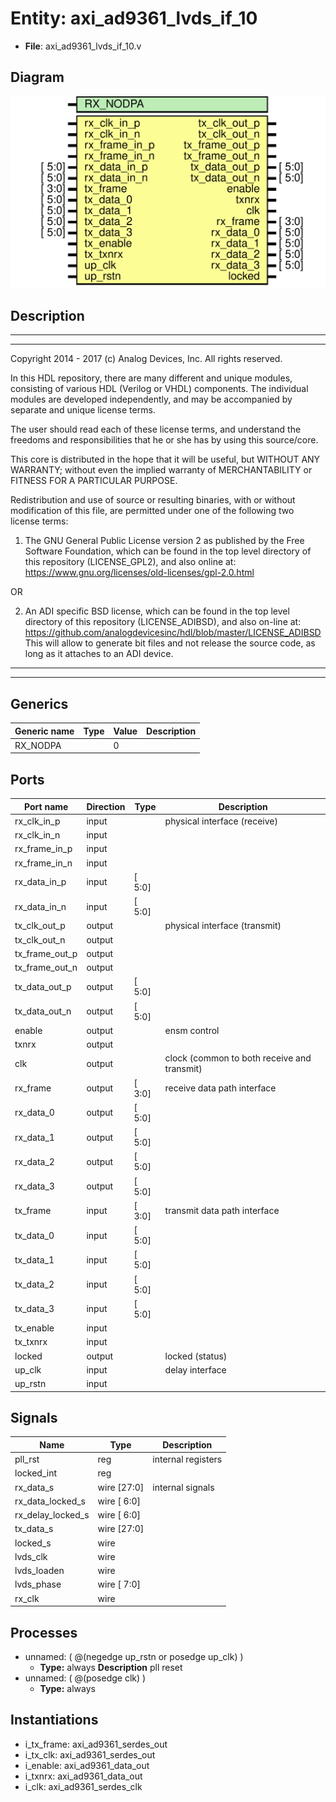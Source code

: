 # Entity: axi_ad9361_lvds_if_10

- **File**: axi_ad9361_lvds_if_10.v
## Diagram

![Diagram](axi_ad9361_lvds_if_10.svg "Diagram")
## Description

 ***************************************************************************
 ***************************************************************************
 Copyright 2014 - 2017 (c) Analog Devices, Inc. All rights reserved.

 In this HDL repository, there are many different and unique modules, consisting
 of various HDL (Verilog or VHDL) components. The individual modules are
 developed independently, and may be accompanied by separate and unique license
 terms.

 The user should read each of these license terms, and understand the
 freedoms and responsibilities that he or she has by using this source/core.

 This core is distributed in the hope that it will be useful, but WITHOUT ANY
 WARRANTY; without even the implied warranty of MERCHANTABILITY or FITNESS FOR
 A PARTICULAR PURPOSE.

 Redistribution and use of source or resulting binaries, with or without modification
 of this file, are permitted under one of the following two license terms:

   1. The GNU General Public License version 2 as published by the
      Free Software Foundation, which can be found in the top level directory
      of this repository (LICENSE_GPL2), and also online at:
      <https://www.gnu.org/licenses/old-licenses/gpl-2.0.html>

 OR

   2. An ADI specific BSD license, which can be found in the top level directory
      of this repository (LICENSE_ADIBSD), and also on-line at:
      https://github.com/analogdevicesinc/hdl/blob/master/LICENSE_ADIBSD
      This will allow to generate bit files and not release the source code,
      as long as it attaches to an ADI device.

 ***************************************************************************
 ***************************************************************************

## Generics

| Generic name | Type | Value | Description |
| ------------ | ---- | ----- | ----------- |
| RX_NODPA     |      | 0     |             |
## Ports

| Port name      | Direction | Type   | Description                                  |
| -------------- | --------- | ------ | -------------------------------------------- |
| rx_clk_in_p    | input     |        |  physical interface (receive)                |
| rx_clk_in_n    | input     |        |                                              |
| rx_frame_in_p  | input     |        |                                              |
| rx_frame_in_n  | input     |        |                                              |
| rx_data_in_p   | input     | [ 5:0] |                                              |
| rx_data_in_n   | input     | [ 5:0] |                                              |
| tx_clk_out_p   | output    |        |  physical interface (transmit)               |
| tx_clk_out_n   | output    |        |                                              |
| tx_frame_out_p | output    |        |                                              |
| tx_frame_out_n | output    |        |                                              |
| tx_data_out_p  | output    | [ 5:0] |                                              |
| tx_data_out_n  | output    | [ 5:0] |                                              |
| enable         | output    |        |  ensm control                                |
| txnrx          | output    |        |                                              |
| clk            | output    |        |  clock (common to both receive and transmit) |
| rx_frame       | output    | [ 3:0] |  receive data path interface                 |
| rx_data_0      | output    | [ 5:0] |                                              |
| rx_data_1      | output    | [ 5:0] |                                              |
| rx_data_2      | output    | [ 5:0] |                                              |
| rx_data_3      | output    | [ 5:0] |                                              |
| tx_frame       | input     | [ 3:0] |  transmit data path interface                |
| tx_data_0      | input     | [ 5:0] |                                              |
| tx_data_1      | input     | [ 5:0] |                                              |
| tx_data_2      | input     | [ 5:0] |                                              |
| tx_data_3      | input     | [ 5:0] |                                              |
| tx_enable      | input     |        |                                              |
| tx_txnrx       | input     |        |                                              |
| locked         | output    |        |  locked (status)                             |
| up_clk         | input     |        |  delay interface                             |
| up_rstn        | input     |        |                                              |
## Signals

| Name              | Type        | Description          |
| ----------------- | ----------- | -------------------- |
| pll_rst           | reg         |  internal registers  |
| locked_int        | reg         |                      |
| rx_data_s         | wire [27:0] |  internal signals    |
| rx_data_locked_s  | wire [ 6:0] |                      |
| rx_delay_locked_s | wire [ 6:0] |                      |
| tx_data_s         | wire [27:0] |                      |
| locked_s          | wire        |                      |
| lvds_clk          | wire        |                      |
| lvds_loaden       | wire        |                      |
| lvds_phase        | wire [ 7:0] |                      |
| rx_clk            | wire        |                      |
## Processes
- unnamed: ( @(negedge up_rstn or posedge up_clk) )
  - **Type:** always
**Description**
 pll reset 
- unnamed: ( @(posedge clk) )
  - **Type:** always
## Instantiations

- i_tx_frame: axi_ad9361_serdes_out
- i_tx_clk: axi_ad9361_serdes_out
- i_enable: axi_ad9361_data_out
- i_txnrx: axi_ad9361_data_out
- i_clk: axi_ad9361_serdes_clk
